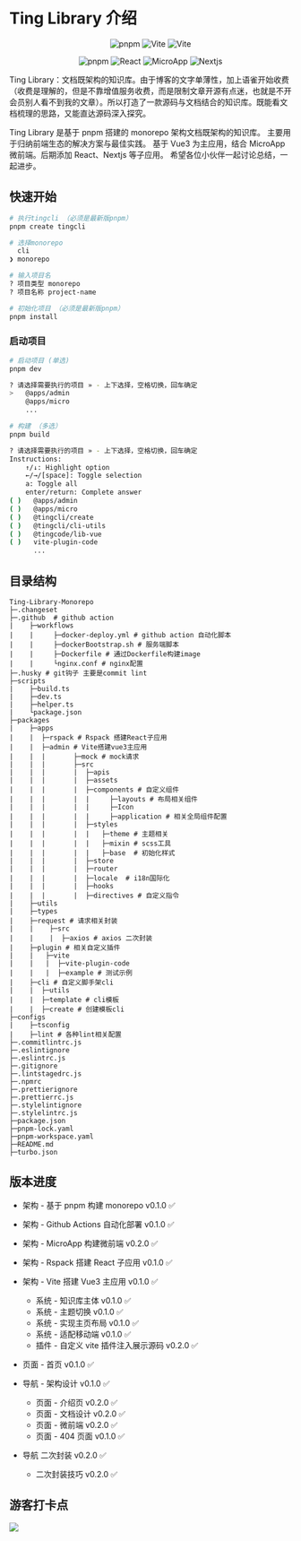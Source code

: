 # <a id="ting">Ting Library 介绍</a>

<p align="center">
<img src="https://img.shields.io/badge/pnpm-8.0+-brown.svg" alt="pnpm" />
<img src="https://img.shields.io/badge/Vue-3.3+-green.svg" alt="Vite"  /> 
<img src="https://img.shields.io/badge/Vite-4.3+-violet.svg" alt="Vite" />
</p>
<p align="center">
<img src="https://img.shields.io/badge/Rspack-0.2+-red.svg" alt="pnpm" />
<img src="https://img.shields.io/badge/React-18+-midnightblue.svg" alt="React"  /> 
<img src="https://img.shields.io/badge/MicroApp-1.0+-cyan.svg" alt="MicroApp" />
<img src="https://img.shields.io/badge/Nextjs-13+-black.svg" alt="Nextjs" />
</p>

Ting Library：文档既架构的知识库。由于博客的文字单薄性，加上语雀开始收费（收费是理解的，但是不靠增值服务收费，而是限制文章开源有点迷，也就是不开会员别人看不到我的文章）。所以打造了一款源码与文档结合的知识库。既能看文档梳理的思路，又能直达源码深入探究。

Ting Library 是基于 pnpm 搭建的 monorepo 架构文档既架构的知识库。 主要用于归纳前端生态的解决方案与最佳实践。 基于 Vue3 为主应用，结合 MicroApp 微前端。后期添加 React、Nextjs 等子应用。 希望各位小伙伴一起讨论总结，一起进步。

## 快速开始

```bash
# 执行tingcli （必须是最新版pnpm）
pnpm create tingcli

# 选择monorepo
  cli
❯ monorepo

# 输入项目名
? 项目类型 monorepo
? 项目名称 project-name

# 初始化项目 （必须是最新版pnpm）
pnpm install
```

### 启动项目

```bash
# 启动项目 (单选)
pnpm dev

? 请选择需要执行的项目 » - 上下选择，空格切换，回车确定
>   @apps/admin
    @apps/micro
    ...

# 构建 （多选）
pnpm build

? 请选择需要执行的项目 » - 上下选择，空格切换，回车确定
Instructions:
    ↑/↓: Highlight option
    ←/→/[space]: Toggle selection
    a: Toggle all
    enter/return: Complete answer
( )   @apps/admin
( )   @apps/micro
( )   @tingcli/create
( )   @tingcli/cli-utils
( )   @tingcode/lib-vue
( )   vite-plugin-code
      ...
```

## 目录结构

```
Ting-Library-Monorepo
├─.changeset
├─.github  # github action
|    ├─workflows
|    |     ├─docker-deploy.yml # github action 自动化脚本
|    |     ├─dockerBootstrap.sh # 服务端脚本
|    |     ├─Dockerfile # 通过Dockerfile构建image
|    |     └nginx.conf # nginx配置
├─.husky # git钩子 主要是commit lint
├─scripts
|    ├─build.ts
|    ├─dev.ts
|    ├─helper.ts
|    └package.json
├─packages
|    ├─apps
|    |  ├─rspack # Rspack 搭建React子应用
|    |  ├─admin # Vite搭建vue3主应用
|    |  |       ├─mock # mock请求
|    |  |       ├─src
|    |  |       |  ├─apis
|    |  |       |  ├─assets
|    |  |       |  ├─components # 自定义组件
|    |  |       |  |     ├─layouts # 布局相关组件
|    |  |       |  |     ├─Icon
|    |  |       |  |     ├─application # 相关全局组件配置
|    |  |       |  ├─styles
|    |  |       |  |   ├─theme # 主题相关
|    |  |       |  |   ├─mixin # scss工具
|    |  |       |  |   ├─base  # 初始化样式
|    |  |       |  ├─store
|    |  |       |  ├─router
|    |  |       |  ├─locale  # i18n国际化
|    |  |       |  ├─hooks
|    |  |       |  ├─directives # 自定义指令
|    ├─utils
|    ├─types
|    ├─request # 请求相关封装
|    |    ├─src
|    |    |  ├─axios # axios 二次封装
|    ├─plugin # 相关自定义插件
|    |   ├─vite
|    |   |  ├─vite-plugin-code
|    |   |  ├─example # 测试示例
|    ├─cli # 自定义脚手架cli
|    |  ├─utils
|    |  ├─template # cli模板
|    |  ├─create # 创建模板cli
├─configs
|    ├─tsconfig
|    ├─lint # 各种lint相关配置
├─.commitlintrc.js
├─.eslintignore
├─.eslintrc.js
├─.gitignore
├─.lintstagedrc.js
├─.npmrc
├─.prettierignore
├─.prettierrc.js
├─.stylelintignore
├─.stylelintrc.js
├─package.json
├─pnpm-lock.yaml
├─pnpm-workspace.yaml
├─README.md
├─turbo.json
```

## 版本进度

- 架构 - 基于 pnpm 构建 monorepo v0.1.0 ✅
- 架构 - Github Actions 自动化部署 v0.1.0 ✅
- 架构 - MicroApp 构建微前端 v0.2.0 ✅
- 架构 - Rspack 搭建 React 子应用 v0.1.0 ✅
- 架构 - Vite 搭建 Vue3 主应用 v0.1.0 ✅

  - 系统 - 知识库主体 v0.1.0 ✅
  - 系统 - 主题切换 v0.1.0 ✅
  - 系统 - 实现主页布局 v0.1.0 ✅
  - 系统 - 适配移动端 v0.1.0 ✅
  - 插件 - 自定义 vite 插件注入展示源码 v0.2.0 ✅

- 页面 - 首页 v0.1.0 ✅
- 导航 - 架构设计 v0.1.0 ✅
  - 页面 - 介绍页 v0.2.0 ✅
  - 页面 - 文档设计 v0.2.0 ✅
  - 页面 - 微前端 v0.2.0 ✅
  - 页面 - 404 页面 v0.1.0 ✅
- 导航 二次封装 v0.2.0 ✅
  - 二次封装技巧 v0.2.0 ✅

## 游客打卡点

<a href="https://ting-code.github.io/tag/index.html">
  <img src="https://contrib.rocks/image?repo=Ting-Code/tag" />
</a>
